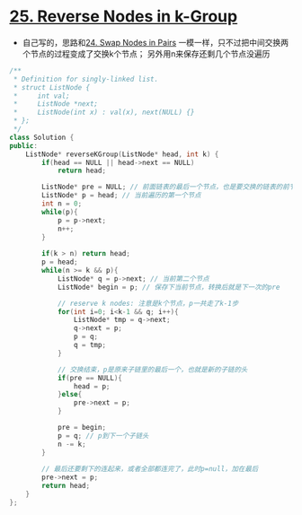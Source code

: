 # [25. Reverse Nodes in k-Group](https://leetcode.com/problems/reverse-nodes-in-k-group/description/)
* 自己写的，思路和[24. Swap Nodes in Pairs](https://leetcode.com/problems/swap-nodes-in-pairs/description/) 一模一样，只不过把中间交换两个节点的过程变成了交换k个节点； 另外用n来保存还剩几个节点没遍历

```c++
/**
 * Definition for singly-linked list.
 * struct ListNode {
 *     int val;
 *     ListNode *next;
 *     ListNode(int x) : val(x), next(NULL) {}
 * };
 */
class Solution {
public:
    ListNode* reverseKGroup(ListNode* head, int k) {
        if(head == NULL || head->next == NULL)
        	return head;

        ListNode* pre = NULL; // 前面链表的最后一个节点，也是要交换的链表的前节点
        ListNode* p = head; // 当前遍历的第一个节点
        int n = 0;
        while(p){
        	p = p->next;
        	n++;
        }
        
        if(k > n) return head;
        p = head;
        while(n >= k && p){
        	ListNode* q = p->next; // 当前第二个节点
        	ListNode* begin = p; // 保存下当前节点，转换后就是下一次的pre

            // reserve k nodes: 注意是k个节点，p一共走了k-1步
        	for(int i=0; i<k-1 && q; i++){
        		ListNode* tmp = q->next;
        		q->next = p;
        		p = q;
        		q = tmp;
        	}

            // 交换结束，p是原来子链里的最后一个，也就是新的子链的头
        	if(pre == NULL){
        		head = p;
        	}else{
        		pre->next = p;
        	}

        	pre = begin;
        	p = q; // p到下一个子链头
        	n -= k;
        }
        
        // 最后还要剩下的连起来，或者全部都连完了，此时p=null，加在最后
        pre->next = p;
        return head;
    }
};

```
